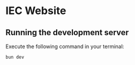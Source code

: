 # IEC Website

## Running the development server

Execute the following command in your terminal:

```bash
bun dev
```